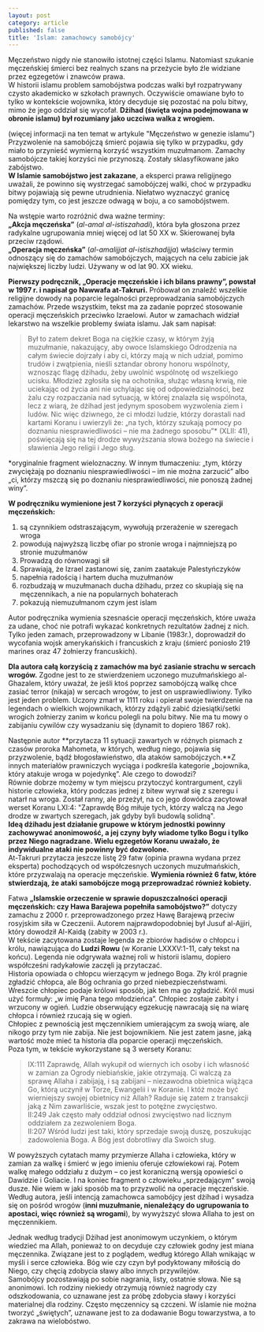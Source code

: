 ```yaml
---
layout: post
category: article
published: false
title: 'Islam: zamachowcy samobójcy'
---
```

Męczeństwo nigdy nie stanowiło istotnej części Islamu. Natomiast szukanie męczeńskiej śmierci bez realnych szans na przeżycie było źle widziane przez egzegetów i znawców prawa.      
W historii islamu problem samobójstwa podczas walki był rozpatrywany czysto akademicko w szkołach prawnych. Oczywiście omawiane było to tylko w kontekście wojownika, który decyduje się pozostać na polu bitwy, mimo że jego oddział się wycofał. **Dżihad (święta wojna podejmowana w obronie islamu) był rozumiany jako uczciwa walka z wrogiem.**        
<!--more-->
(więcej informacji na ten temat w artykule "Męczeństwo w genezie islamu")      
Przyzwolenie na samobójczą śmierć pojawia się tylko w przypadku, gdy miało to przynieść wymierną korzyść wszystkim muzułmanom. Zamachy samobójcze takiej korzyści nie przynoszą. Zostały sklasyfikowane jako zabójstwo.                
**W Islamie samobójstwo jest zakazane**, a eksperci prawa religijnego uważali, że powinno się wystrzegać samobójczej walki, choć w przypadku bitwy pojawiają się pewne utrudnienia. Niełatwo wyznaczyć granicę pomiędzy tym, co jest jeszcze odwagą w boju, a co samobójstwem.           

Na wstępie warto rozróżnić dwa ważne terminy:     
**„Akcja męczeńska”** (_al-amal al-istiszahadi_), która była głoszona przez radykalne ugrupowania mniej więcej od lat 50 XX w. Skierowanej była przeciw rządowi.         
**„Operacja męczeńska”** (_al-amalijjat al-istiszhadijja_) właściwy termin odnoszący się do zamachów samobójczych, mających na celu zabicie jak największej liczby ludzi. Używany w od lat 90. XX wieku.       

**Pierwszy podręcznik, „Operacje męczeńskie i ich bilans prawny”, powstał w 1997 r. i napisał go Nawwafa at-Takruri.** Próbował on znaleźć wszelkie religijne dowody na poparcie legalności przeprowadzania samobójczych zamachów. Przede wszystkim, tekst ma za zadanie poprzeć stosowanie operacji męczeńskich przeciwko Izraelowi. Autor w zamachach widział lekarstwo na wszelkie problemy świata islamu. Jak sam napisał:      

> Był to zatem dekret Boga na ciężkie czasy, w którym żyją muzułmanie, nakazujący, aby owoce Islamskiego Odrodzenia na całym świecie dojrzały i aby ci, którzy mają w nich udział, pomimo trudów i zwątpienia, nieśli sztandar obrony honoru wspólnoty, wznosząc flagę dżihadu, żeby uwolnić wspólnotę od wszelkiego ucisku. Młodzież zgłosiła się na ochotnika, służąc własną krwią, nie uciekając od życia ani nie uchylając się od odpowiedzialności, bez żalu czy rozpaczania nad sytuacją, w której znalazła się wspólnota, lecz z wiarą, że dżihad jest jedynym sposobem wyzwolenia ziem i ludów. Nic więc dziwnego, że ci młodzi ludzie, którzy dorastali nad kartami Koranu i uwierzyli że: „na tych, którzy szukają pomocy po doznaniu niesprawiedliwości – nie ma żadnego sposobu”* (XLII: 41), poświęcają się na tej drodze wywyższania słowa bożego na świecie i sławienia Jego religii i Jego sług.         

*oryginalnie fragment wieloznaczny. W innym tłumaczeniu: „tym, którzy zwyciężają po doznaniu niesprawiedliwości – im nie można zarzucić” albo „ci, którzy mszczą się po doznaniu niesprawiedliwości, nie ponoszą żadnej winy”.    

**W podręczniku wymienione jest 7 korzyści płynących z operacji męczeńskich:**    
1. są czynnikiem odstraszającym, wywołują przerażenie w szeregach wroga     
2. powodują najwyższą liczbę ofiar po stronie wroga i najmniejszą po stronie muzułmanów     
3. Prowadzą do równowagi sił    
4. Sprawiają, że Izrael zastanowi się, zanim zaatakuje Palestyńczyków    
5. napełnia radością i hartem ducha muzułmanów    
6. rozbudzają w muzułmanach ducha dżihadu, przez co skupiają się na     męczennikach, a nie na popularnych bohaterach    
7. pokazują niemuzułmanom czym jest islam    

Autor podręcznika wymienia szesnaście operacji męczeńskich, które uważa za udane, choć nie potrafi wykazać konkretnych rezultatów żadnej z nich. Tylko jeden zamach, przeprowadzony w Libanie (1983r.), doprowadził do wycofania wojsk amerykańskich i francuskich z kraju (śmierć poniosło 219 marines oraz 47 żołnierzy francuskich).      

**Dla autora całą korzyścią z zamachów ma być zasianie strachu w sercach wrogów.** Zgodne jest to ze stwierdzeniem uczonego muzułmańskiego al-Ghazalem, który uważał, że jeśli ktoś poprzez samobójczą walkę chce zasiać terror (nikaja) w sercach wrogów, to jest on usprawiedliwiony. Tylko jest jeden problem. Uczony zmarł w 1111 roku i opierał swoje twierdzenie na legendach o wielkich wojownikach, którzy zdążyli zabić dziesiątki/setki wrogich żołnierzy zanim w końcu polegli na polu bitwy. Nie ma tu mowy o zabijaniu cywilów czy wysadzaniu się (dynamit to dopiero 1867 rok).         

Następnie autor **przytacza 11 sytuacji zawartych w różnych pismach z czasów proroka Mahometa, w których, według niego, pojawia się przyzwolenie, bądź błogosławieństwo, dla ataków samobójczych.**Z innych materiałów prawniczych wyciąga i podkreśla kategorie „bojownika, który atakuje wroga w pojedynkę”. Ale czego to dowodzi?    
Równie dobrze możemy w tym miejscu przytoczyć kontrargument, czyli historie człowieka, który podczas jednej z bitew wyrwał się z szeregu i natarł na wroga. Został ranny, ale przeżył, na co jego dowódca zacytował werset Koranu LXI:4: "Zaprawdę Bóg miłuje tych, którzy walczą na Jego drodze w zwartych szeregach, jak gdyby byli budowlą solidną".      
**Ideą dżihadu jest działanie grupowe w którym jednostki powinny zachowywać anonimowość, a jej czyny były wiadome tylko Bogu i tylko przez Niego nagradzane. Wielu egzegetów Koranu uważało, że indywidualne ataki nie powinny być dozwolone.**     
At-Takruri przytacza jeszcze listę 29 fatw (opinia prawna wydana przez eksperta) pochodzących od współczesnych uczonych muzułmańskich, które przyzwalają na operacje męczeńskie. **Wymienia również 6 fatw, które stwierdzają, że ataki samobójcze mogą przeprowadzać również kobiety.**    

Fatwa **„Islamskie orzeczenie w sprawie dopuszczalności operacji męczeńskich: czy Hawa Barajewa popełniła samobójstwo?”** dotyczy zamachu z 2000 r. przeprowadzonego przez Hawę Barajewą przeciw rosyjskim siła w Czeczenii. Autorem najprawdopodobniej był Jusuf al-Ajjiri, który dowodził Al-Kaidą (zabity w 2003 r.).      
W tekście zacytowana zostaje legenda ze zbiorów hadisów o chłopcu i królu, nawiązująca do **Ludzi Rowu** (w Koranie LXXXV:1-11, cały tekst na końcu). Legenda nie odgrywała ważnej roli w historii islamu, dopiero współcześni radykałowie zaczęli ją przytaczać.      
Historia opowiada o chłopcu wierzącym w jednego Boga. Zły król pragnie zgładzić chłopca, ale Bóg ochrania go przed niebezpieczeństwami. Wreszcie chłopiec podaje królowi sposób, jak ten ma go zgładzić. Król musi użyć formuły: „w imię Pana tego młodzieńca”. Chłopiec zostaje zabity i wrzucony w ogień. Ludzie obserwujący egzekucję nawracają się na wiarę chłopca i również rzucają się w ogień.      
Chłopiec z pewnością jest męczennikiem umierającym za swoją wiarę, ale nikogo przy tym nie zabija. Nie jest bojownikiem. Nie jest zatem jasne, jaką wartość może mieć ta historia dla poparcie operacji męczeńskich.     
Poza tym, w tekście wykorzystane są 3 wersety Koranu:    

> IX:111 Zaprawdę, Allah wykupił od wiernych ich osoby i ich własność w zamian za Ogrody niebiańskie, jakie otrzymają. Ci walczą za sprawę Allaha i zabijają, i są zabijani – niezawodna obietnica wiążąca Go, którą uczynił w Torze, Ewangelii i w Koranie. I któż może być wierniejszy swojej obietnicy niż Allah? Raduje się zatem z transakcji jaką z Nim zawarliście, wszak jest to potężne zwycięstwo.    
II:249 Jak często mały oddział odnosi zwycięstwo nad licznym oddziałem za zezwoleniem Boga.   
II:207 Wśród ludzi jest taki, który sprzedaje swoją duszę, poszukując zadowolenia Boga. A Bóg jest dobrotliwy dla Swoich sług.     

W powyższych cytatach mamy przymierze Allaha i człowieka, który w zamian za walkę i śmierć w jego imieniu oferuje człowiekowi raj. Potem walkę małego oddziału z dużym – co jest koraniczną wersją opowieści o Dawidzie i Goliacie. I na koniec fragment o człowieku „sprzedającym” swoją dusze. Nie wiem w jaki sposób ma to przyzwolić na operacje męczeńskie.         
Według autora, jeśli intencją zamachowca samobójcy jest dżihad i wysadza się on pośród wrogów (**inni muzułmanie, nienależący do ugrupowania to apostaci, więc również są wrogami**), by wywyższyć słowa Allaha to jest on męczennikiem.     

Jednak według tradycji Dżihad jest anonimowym uczynkiem, o którym wiedzieć ma Allah, ponieważ to on decyduje czy człowiek godny jest miana męczennika. Związane jest to z poglądem, według którego Allah wnikając w myśli i serce człowieka. Bóg wie czy czyn był podyktowany miłością do Niego, czy chęcią zdobycia sławy albo innych przywilejów.     
Samobójcy pozostawiają po sobie nagrania, listy, ostatnie słowa. Nie są anonimowi. Ich rodziny niekiedy otrzymują również nagrody czy odszkodowania, co uznawane jest za próbę zdobycia sławy i korzyści materialnej dla rodziny. Często męczennicy są czczeni. W islamie nie można tworzyć „świętych”, uznawane jest to za dodawanie Bogu towarzystwa, a to zakrawa na wielobóstwo.      






